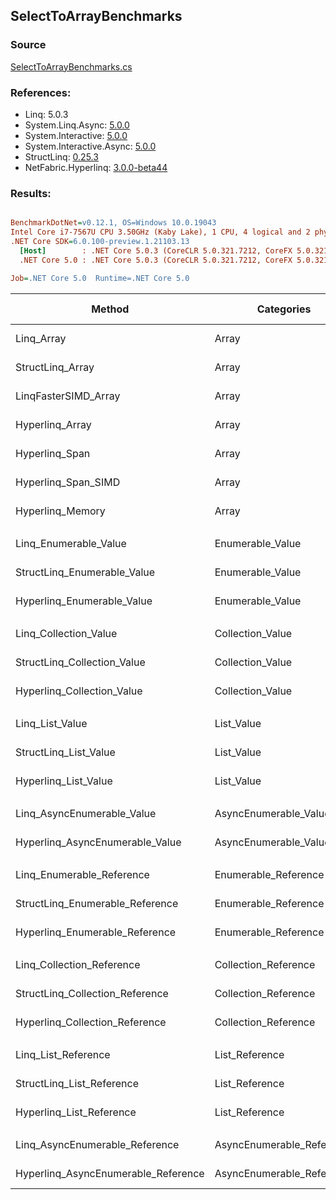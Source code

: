 ﻿## SelectToArrayBenchmarks

### Source
[SelectToArrayBenchmarks.cs](../NetFabric.Hyperlinq.Benchmarks/Benchmarks/SelectToArrayBenchmarks.cs)

### References:
- Linq: 5.0.3
- System.Linq.Async: [5.0.0](https://www.nuget.org/packages/System.Linq.Async/5.0.0)
- System.Interactive: [5.0.0](https://www.nuget.org/packages/System.Interactive/5.0.0)
- System.Interactive.Async: [5.0.0](https://www.nuget.org/packages/System.Interactive.Async/5.0.0)
- StructLinq: [0.25.3](https://www.nuget.org/packages/StructLinq/0.25.3)
- NetFabric.Hyperlinq: [3.0.0-beta44](https://www.nuget.org/packages/NetFabric.Hyperlinq/3.0.0-beta44)

### Results:
``` ini

BenchmarkDotNet=v0.12.1, OS=Windows 10.0.19043
Intel Core i7-7567U CPU 3.50GHz (Kaby Lake), 1 CPU, 4 logical and 2 physical cores
.NET Core SDK=6.0.100-preview.1.21103.13
  [Host]        : .NET Core 5.0.3 (CoreCLR 5.0.321.7212, CoreFX 5.0.321.7212), X64 RyuJIT
  .NET Core 5.0 : .NET Core 5.0.3 (CoreCLR 5.0.321.7212, CoreFX 5.0.321.7212), X64 RyuJIT

Job=.NET Core 5.0  Runtime=.NET Core 5.0  

```
|                              Method |                Categories | Count |        Mean |     Error |    StdDev | Ratio |  Gen 0 | Gen 1 | Gen 2 | Allocated |
|------------------------------------ |-------------------------- |------ |------------:|----------:|----------:|------:|-------:|------:|------:|----------:|
|                          Linq_Array |                     Array |   100 |   218.37 ns |  0.777 ns |  0.689 ns |  1.00 | 0.2255 |     - |     - |     472 B |
|                    StructLinq_Array |                     Array |   100 |   202.86 ns |  0.536 ns |  0.475 ns |  0.93 | 0.2027 |     - |     - |     424 B |
|                LinqFasterSIMD_Array |                     Array |   100 |    60.50 ns |  0.588 ns |  0.521 ns |  0.28 | 0.2027 |     - |     - |     424 B |
|                     Hyperlinq_Array |                     Array |   100 |   224.01 ns |  0.614 ns |  0.544 ns |  1.03 | 0.2027 |     - |     - |     424 B |
|                      Hyperlinq_Span |                     Array |   100 |   220.48 ns |  0.517 ns |  0.459 ns |  1.01 | 0.2027 |     - |     - |     424 B |
|                 Hyperlinq_Span_SIMD |                     Array |   100 |    83.63 ns |  0.475 ns |  0.444 ns |  0.38 | 0.2027 |     - |     - |     424 B |
|                    Hyperlinq_Memory |                     Array |   100 |   205.19 ns |  0.535 ns |  0.474 ns |  0.94 | 0.2027 |     - |     - |     424 B |
|                                     |                           |       |             |           |           |       |        |       |       |           |
|               Linq_Enumerable_Value |          Enumerable_Value |   100 | 1,061.61 ns |  5.401 ns |  5.052 ns |  1.00 | 0.5913 |     - |     - |    1240 B |
|         StructLinq_Enumerable_Value |          Enumerable_Value |   100 | 1,015.27 ns |  2.714 ns |  2.539 ns |  0.96 | 0.2174 |     - |     - |     456 B |
|          Hyperlinq_Enumerable_Value |          Enumerable_Value |   100 |   592.61 ns |  2.300 ns |  1.921 ns |  0.56 | 0.2022 |     - |     - |     424 B |
|                                     |                           |       |             |           |           |       |        |       |       |           |
|               Linq_Collection_Value |          Collection_Value |   100 | 1,110.86 ns |  5.239 ns |  4.644 ns |  1.00 | 0.5913 |     - |     - |    1240 B |
|         StructLinq_Collection_Value |          Collection_Value |   100 | 1,042.22 ns |  3.429 ns |  3.207 ns |  0.94 | 0.2174 |     - |     - |     456 B |
|          Hyperlinq_Collection_Value |          Collection_Value |   100 |   353.91 ns |  1.729 ns |  1.617 ns |  0.32 | 0.2027 |     - |     - |     424 B |
|                                     |                           |       |             |           |           |       |        |       |       |           |
|                     Linq_List_Value |                List_Value |   100 |   458.50 ns |  1.027 ns |  0.911 ns |  1.00 | 0.2294 |     - |     - |     480 B |
|               StructLinq_List_Value |                List_Value |   100 |   441.10 ns |  1.118 ns |  0.991 ns |  0.96 | 0.2027 |     - |     - |     424 B |
|                Hyperlinq_List_Value |                List_Value |   100 |   696.29 ns |  1.633 ns |  1.528 ns |  1.52 | 0.2022 |     - |     - |     424 B |
|                                     |                           |       |             |           |           |       |        |       |       |           |
|          Linq_AsyncEnumerable_Value |     AsyncEnumerable_Value |   100 | 8,885.74 ns | 29.711 ns | 26.338 ns |  1.00 | 0.7935 |     - |     - |    1680 B |
|     Hyperlinq_AsyncEnumerable_Value |     AsyncEnumerable_Value |   100 | 9,265.66 ns | 21.819 ns | 19.342 ns |  1.04 | 0.8087 |     - |     - |    1712 B |
|                                     |                           |       |             |           |           |       |        |       |       |           |
|           Linq_Enumerable_Reference |      Enumerable_Reference |   100 |   810.75 ns |  7.108 ns |  6.648 ns |  1.00 | 0.5922 |     - |     - |    1240 B |
|     StructLinq_Enumerable_Reference |      Enumerable_Reference |   100 |   830.35 ns |  2.574 ns |  2.282 ns |  1.02 | 0.2174 |     - |     - |     456 B |
|      Hyperlinq_Enumerable_Reference |      Enumerable_Reference |   100 |   921.03 ns |  1.969 ns |  1.644 ns |  1.13 | 0.2174 |     - |     - |     456 B |
|                                     |                           |       |             |           |           |       |        |       |       |           |
|           Linq_Collection_Reference |      Collection_Reference |   100 |   803.69 ns |  2.578 ns |  2.412 ns |  1.00 | 0.5922 |     - |     - |    1240 B |
|     StructLinq_Collection_Reference |      Collection_Reference |   100 |   860.91 ns |  1.918 ns |  1.701 ns |  1.07 | 0.2174 |     - |     - |     456 B |
|      Hyperlinq_Collection_Reference |      Collection_Reference |   100 |   595.25 ns |  2.095 ns |  1.857 ns |  0.74 | 0.2174 |     - |     - |     456 B |
|                                     |                           |       |             |           |           |       |        |       |       |           |
|                 Linq_List_Reference |            List_Reference |   100 |   409.95 ns |  1.539 ns |  1.364 ns |  1.00 | 0.2294 |     - |     - |     480 B |
|           StructLinq_List_Reference |            List_Reference |   100 |   859.42 ns |  2.938 ns |  2.453 ns |  2.10 | 0.2174 |     - |     - |     456 B |
|            Hyperlinq_List_Reference |            List_Reference |   100 |   718.73 ns |  1.751 ns |  1.552 ns |  1.75 | 0.2022 |     - |     - |     424 B |
|                                     |                           |       |             |           |           |       |        |       |       |           |
|      Linq_AsyncEnumerable_Reference | AsyncEnumerable_Reference |   100 | 8,963.73 ns | 48.719 ns | 43.188 ns |  1.00 | 0.7935 |     - |     - |    1680 B |
| Hyperlinq_AsyncEnumerable_Reference | AsyncEnumerable_Reference |   100 | 9,444.31 ns | 25.266 ns | 22.397 ns |  1.05 | 0.8240 |     - |     - |    1728 B |
